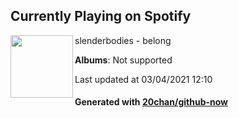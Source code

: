 ## Currently Playing on Spotify

[<img align="left" width="100" src="https://i.scdn.co/image/ab67616d0000b273abd15d8f22eed146f9b3ed24">](https://open.spotify.com/album/4FLczl7Bu9dTKGvvlfJeqM)

slenderbodies - belong

**Albums**: Not supported

Last updated at 03/04/2021 12:10

#### Generated with [20chan/github-now](https://github.com/20chan/github-now)


<!--
**20chan/20chan** is a ✨ _special_ ✨ repository because its `README.md` (this file) appears on your GitHub profile.

Here are some ideas to get you started:

- 🔭 I’m currently working on ...
- 🌱 I’m currently learning ...
- 👯 I’m looking to collaborate on ...
- 🤔 I’m looking for help with ...
- 💬 Ask me about ...
- 📫 How to reach me: ...
- 😄 Pronouns: ...
- ⚡ Fun fact: ...
-->
